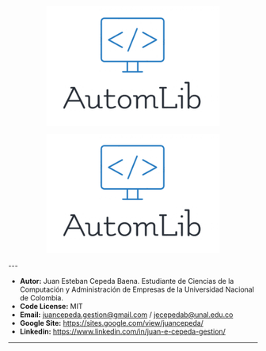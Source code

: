 
<div style = "text-align:center"><img src = "./imagenes/autom.png" width = "350px"></div>
<p align="center">
  <img src = "./imagenes/autom.png" width = "350px">
</p>
---


- **Autor:** Juan Esteban Cepeda Baena. Estudiante de Ciencias de la Computación y Administración de Empresas de la Universidad Nacional de Colombia.
- **Code License:** MIT
- **Email:** juancepeda.gestion@gmail.com / jecepedab@unal.edu.co
- **Google Site:** https://sites.google.com/view/juancepeda/
- **Linkedin:** https://www.linkedin.com/in/juan-e-cepeda-gestion/

---
